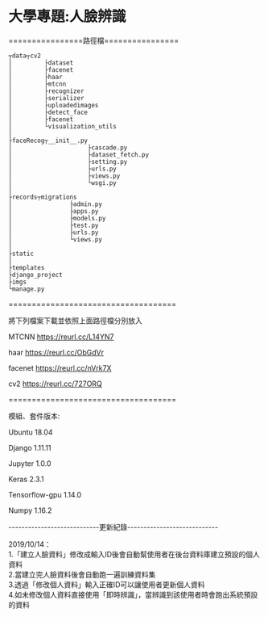 <h1>大學專題:人臉辨識</h1>


================路徑檔================

  	┬data┬cv2  
	│         ├dataset
	│         ├facenet
	│         ├haar
	│         ├mtcnn
	│         ├recognizer
	│         ├serializer
	│         ├uploadedimages
	│         ├detect_face
	│         ├facenet
	│         └visualization_utils
	│
	├faceRecog┬__init__.py
	│                     ├cascade.py
	│                     ├dataset_fetch.py
	│                     ├setting.py
	│                     ├urls.py
	│                     ├views.py
	│                     └wsgi.py
	│	
	├records┬migrations
	│                ├admin.py
	│                ├apps.py
	│                ├models.py
	│                ├test.py
	│                ├urls.py
	│                └views.py
	│
	├static
	│
	├templates
	├django_project
	├imgs
	└manage.py
	
====================================

將下列檔案下載並依照上面路徑檔分別放入

MTCNN https://reurl.cc/L14YN7

haar https://reurl.cc/ObGdVr

facenet https://reurl.cc/nVrk7X

cv2 https://reurl.cc/727ORQ

====================================

模組、套件版本:

Ubuntu 18.04

Django 1.11.11

Jupyter 1.0.0

Keras 2.3.1

Tensorflow-gpu 1.14.0

Numpy 1.16.2





----------------------------更新紀錄----------------------------

2019/10/14： <br>
1.「建立人臉資料」修改成輸入ID後會自動幫使用者在後台資料庫建立預設的個人資料<br>
2.當建立完人臉資料後會自動跑一遍訓練資料集<br>
3.透過「修改個人資料」輸入正確ID可以讓使用者更新個人資料<br>
4.如未修改個人資料直接使用「即時辨識」，當辨識到該使用者時會跑出系統預設的資料<br>
			     
